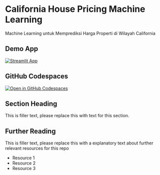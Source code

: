# California House Pricing Machine Learning

Machine Learning untuk Memprediksi Harga Properti di Wilayah California

## Demo App

[![Streamlit App](https://static.streamlit.io/badges/streamlit_badge_black_white.svg)](https://CaliforniaHousing_ML.streamlit.app/)

## GitHub Codespaces

[![Open in GitHub Codespaces](https://github.com/codespaces/badge.svg)](https://codespaces.new/streamlit/app-starter-kit?quickstart=1)

## Section Heading

This is filler text, please replace this with text for this section.

## Further Reading

This is filler text, please replace this with a explanatory text about further relevant resources for this repo
- Resource 1
- Resource 2
- Resource 3
